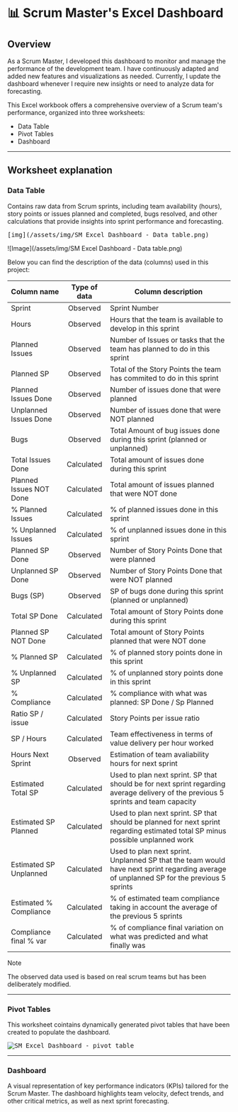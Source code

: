 # 📊 Scrum Master's Excel Dashboard

## Overview

As a Scrum Master, I developed this dashboard to monitor and manage the performance of the development team. I have continuously adapted and added new features and visualizations as needed. Currently, I update the dashboard whenever I require new insights or need to analyze data for forecasting.

This Excel workbook offers a comprehensive overview of a Scrum team's performance, organized into three worksheets:

- Data Table
- Pivot Tables
- Dashboard

***

## Worksheet explanation

### Data Table

Contains raw data from Scrum sprints, including team availability (hours), story points or issues planned and completed, bugs resolved, and other calculations that provide insights into sprint performance and forecasting.

<kbd>[img](/assets/img/SM Excel Dashboard - Data table.png)

![Image](/assets/img/SM Excel Dashboard - Data table.png)

Below you can find the description of the data (columns) used in this project:

| Column name | Type of data | Column description |
|---|:---:|---|
| Sprint | Observed | Sprint Number | 
| Hours | Observed | Hours that the team is available to develop in this sprint |
| Planned Issues | Observed |  Number of Issues or tasks that the team has planned to do in this sprint |
| Planned SP | Observed | Total of the Story Points the team has commited to do in this sprint |
| Planned Issues Done | Observed | Number of issues done that were planned |
| Unplanned Issues Done | Observed |	Number of issues done that were NOT planned |
| Bugs | Observed | Total Amount of bug issues done during this sprint (planned or unplanned) |
| Total Issues Done | Calculated | Total amount of issues done during this sprint |
| Planned Issues NOT Done	| Calculated | Total amount of issues planned that were NOT done |
| % Planned Issues | Calculated | % of planned issues done in this sprint |
| % Unplanned Issues | Calculated | % of unplanned issues done in this sprint |
| Planned SP Done	| Observed | Number of Story Points Done that were planned |
| Unplanned SP Done | Observed | Number of Story Points Done that were NOT planned |
| Bugs (SP)	| Observed | SP of bugs done during this sprint (planned or unplanned) |
| Total SP Done	| Calculated | Total amount of Story Points done during this sprint |
| Planned SP NOT Done	| Calculated | Total amount of Story Points planned that were NOT done |
| % Planned SP	| Calculated | % of planned story points done in this sprint |
| % Unplanned SP | Calculated | % of unplanned story points done in this sprint |
| % Compliance	| Calculated | % compliance with what was planned: SP Done / Sp Planned |
| Ratio SP / issue	| Calculated | Story Points per issue ratio |
| SP / Hours	| Calculated | Team effectiveness in terms of value delivery per hour worked |
| Hours Next Sprint	| Observed | Estimation of team avaliability hours for next sprint |
| Estimated Total SP | Calculated | Used to plan next sprint. SP that should be for next sprint regarding average delivery of the previous 5 sprints and team capacity |
| Estimated SP Planned	| Calculated | Used to plan next sprint. SP that should be planned for next sprint regarding estimated total SP minus possible unplanned work |
| Estimated SP Unplanned	| Calculated | Used to plan next sprint. Unplanned SP that the team would have next sprint regarding average of unplanned SP for the previous 5 sprints |
| Estimated % Compliance	| Calculated | % of estimated team compliance taking in account the average of the previous 5 sprints |
| Compliance final % var	| Calculated | % of compliance final variation on what was predicted and what finally was |

> [!NOTE]
> The observed data used is based on real scrum teams but has been deliberately modified.

***

### Pivot Tables

This worksheet cointains dynamically generated pivot tables that have been created to populate the dashboard.

<kbd>![SM Excel Dashboard - pivot table](https://github.com/user-attachments/assets/535d774d-d6a1-461d-961f-3406b29e4211)

***

### Dashboard

A visual representation of key performance indicators (KPIs) tailored for the Scrum Master. The dashboard highlights team velocity, defect trends, and other critical metrics, as well as next sprint forecasting.

<kbd>
